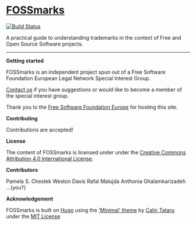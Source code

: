 # [FOSSmarks](http://fossmarks.org)

[![Build Status](https://drone.fsfe.org/api/badges/fsfe-system-hackers/FOSSmarks/status.svg)](https://drone.fsfe.org/fsfe-system-hackers/FOSSmarks)


A practical guide to understanding trademarks in the context of Free and Open Source Software projects.

---

**Getting started**

FOSSmarks is an independent project spun out of a Free Software Foundation European Legal Network Special Interest Group.

[Contact us](mailto:pamela@chesteklegal.com) if you have suggestions or would like to become a member of the special interest group.

Thank you to the [Free Software Foundation Europe](https://fsfe.org/index.en.html) for hosting this site.

**Contributing**

Contributions are accepted!

**License**

The content of FOSSmarks is licensed under under the [Creative Commons Attribution 4.0 International License](https://creativecommons.org/licenses/by/4.0/).

**Contributors**

Pamela S. Chestek
Weston Davis
Rafal Malujda
Anthonia Ghalamkarizadeh
...(you?)

**Acknowledgement**

FOSSmarks is built on [Hugo](https://github.com/gohugoio/hugo) using the ['Minimal' theme](https://github.com/calintat/minimal/) by [Calin Tataru](https://github.com/calintat) under the [MIT License](https://github.com/calintat/minimal/blob/master/LICENSE.md)
